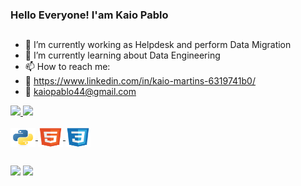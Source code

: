 ### Hello Everyone! I'am Kaio Pablo
##
- 🔭 I’m currently working as Helpdesk and perform Data Migration
- 🌱 I’m currently learning about Data Engineering
- 📫 How to reach me:
-   🔗 https://www.linkedin.com/in/kaio-martins-6319741b0/
-   🔗 kaiopablo44@gmail.com

<div>
  <a href="https://beacons.ai/Dhaxx">
  <img height="180em" src="https://github-readme-stats.vercel.app/api?username=Dhaxx&show_icons=true&theme=dark&include_all_commits=true&count_private=true"/>
  <img height="180em" src="https://github-readme-stats.vercel.app/api/top-langs/?username=Dhaxx&layout=compact&langs_count=16&theme=dark"/>
</div>

<div style="display: inline_block"><br>
  <img align="center" alt="Python" height="30" width="40" src="https://raw.githubusercontent.com/devicons/devicon/master/icons/python/python-original.svg">
  <img align="center" alt="HTML" height="30" width="40" src="https://raw.githubusercontent.com/devicons/devicon/master/icons/html5/html5-original.svg">
  <img align="center" alt="CSS" height="30" width="40" src="https://raw.githubusercontent.com/devicons/devicon/master/icons/css3/css3-original.svg">
</div>

##

<div>
  <a href="https://www.linkedin.com/in/kaio-martins-6319741b0/" target="_blank"><img src="https://img.shields.io/badge/-LinkedIn-%230077B5?style=for-the-badge&logo=linkedin&logoColor=white" target="_blank"></a>
  <a href = "mailto:kaiopablo44@gmail.com"><img src="https://img.shields.io/badge/-Gmail-%23333?style=for-the-badge&logo=gmail&logoColor=white" target="_blank"></a>
</div>

